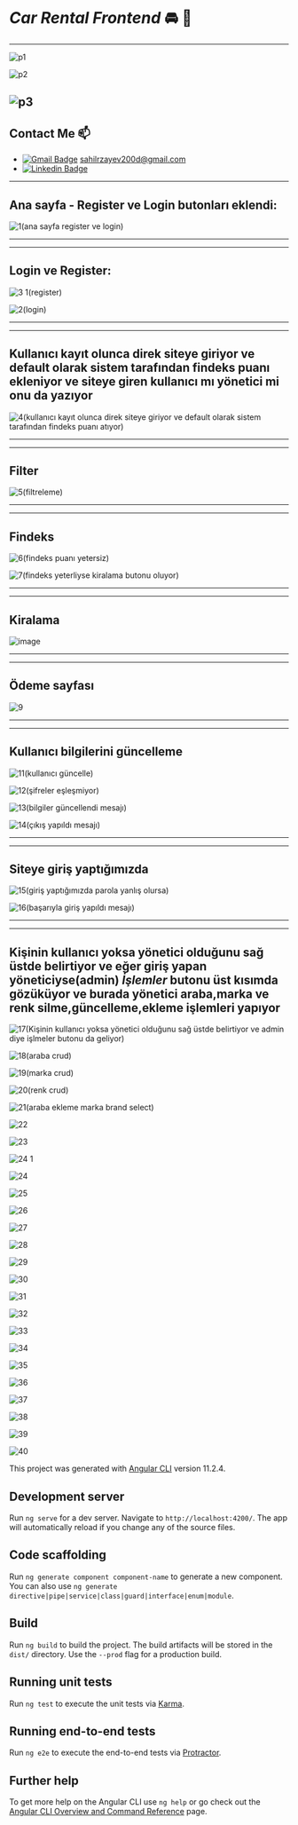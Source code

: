 # *Car Rental Frontend* :oncoming_automobile: :key:
---
![p1](https://user-images.githubusercontent.com/58303745/115150450-818e3680-a079-11eb-969d-fe0cc43e996a.jpg)

![p2](https://user-images.githubusercontent.com/58303745/115150166-42abb100-a078-11eb-96d2-f885dc4a2180.jpg)

![p3 ](https://user-images.githubusercontent.com/58303745/115150170-46d7ce80-a078-11eb-921a-b5d06884ba51.jpg)
---
## Contact Me 📫
- [![Gmail Badge](https://img.shields.io/badge/Gmail-D14836?style=for-the-badge&logo=gmail&logoColor=white)]() sahilrzayev200d@gmail.com
- [![Linkedin Badge](https://img.shields.io/badge/sahilrzayev-follow%20on%20linkedin-blue?style=for-the-badge&logo=linkedin)](https://www.linkedin.com/in/sahilrzayev)
---

## Ana sayfa - Register ve Login butonları eklendi:

![1(ana sayfa register ve login)](https://user-images.githubusercontent.com/58303745/114320726-6034c400-9b28-11eb-8a2d-fc5a5262ea39.jpg)

---
---

## Login ve Register:

![3 1(register)](https://user-images.githubusercontent.com/58303745/114320779-a853e680-9b28-11eb-95de-f5bcd9908922.jpg)

![2(login)](https://user-images.githubusercontent.com/58303745/114320782-a9851380-9b28-11eb-8d12-26caacff4ea9.jpg)

---
---

## Kullanıcı kayıt olunca direk siteye giriyor ve default olarak sistem tarafından findeks puanı ekleniyor ve siteye giren kullanıcı mı yönetici mi onu da yazıyor

![4(kullanıcı kayıt olunca direk siteye giriyor ve default olarak sistem tarafından findeks puanı atıyor)](https://user-images.githubusercontent.com/58303745/114320815-d46f6780-9b28-11eb-8d24-4e094aaaa38f.jpg)

---
---

## Filter

![5(filtreleme)](https://user-images.githubusercontent.com/58303745/114320858-11d3f500-9b29-11eb-844b-e8839635cc69.jpg)

---
---

## Findeks 

![6(findeks puanı yetersiz)](https://user-images.githubusercontent.com/58303745/114320888-329c4a80-9b29-11eb-93ab-ad24034241ca.jpg)

![7(findeks yeterliyse kiralama butonu oluyor)](https://user-images.githubusercontent.com/58303745/114320890-34660e00-9b29-11eb-894d-f1579e63351a.jpg)

---
---

## Kiralama 

![image](https://user-images.githubusercontent.com/58303745/114320922-624b5280-9b29-11eb-9636-85d6a58b8975.png)

---
---

## Ödeme sayfası

![9](https://user-images.githubusercontent.com/58303745/114320938-7d1dc700-9b29-11eb-96d2-1346189f61bd.jpg)

---
---

## Kullanıcı bilgilerini güncelleme

![11(kullanıcı güncelle)](https://user-images.githubusercontent.com/58303745/115144828-d2913100-a05f-11eb-922d-45655a3cdac0.jpg)

![12(şifreler eşleşmiyor)](https://user-images.githubusercontent.com/58303745/115144829-d329c780-a05f-11eb-921f-5f8e6ace422d.jpg)

![13(bilgiler güncellendi mesajı)](https://user-images.githubusercontent.com/58303745/115144830-d3c25e00-a05f-11eb-9f82-320bfa5c29ea.jpg)

![14(çıkış yapıldı mesajı)](https://user-images.githubusercontent.com/58303745/115144824-d0c76d80-a05f-11eb-9b17-3b90253a5c3a.jpg)

---
---

## Siteye giriş yaptığımızda

![15(giriş yaptığımızda parola yanlış olursa)](https://user-images.githubusercontent.com/58303745/115144921-3a477c00-a060-11eb-86a4-a6f990df4840.jpg)

![16(başarıyla giriş yapıldı mesajı)](https://user-images.githubusercontent.com/58303745/115144924-3d426c80-a060-11eb-8dfc-4560ccc428b9.jpg)

---
---

## Kişinin kullanıcı yoksa yönetici olduğunu sağ üstde belirtiyor ve eğer giriş yapan yöneticiyse(admin) *İşlemler* butonu üst kısımda gözüküyor ve burada yönetici araba,marka ve renk silme,güncelleme,ekleme işlemleri yapıyor

![17(Kişinin kullanıcı yoksa yönetici olduğunu sağ üstde belirtiyor ve admin diye işlmeler butonu da geliyor)](https://user-images.githubusercontent.com/58303745/114320967-a2123a00-9b29-11eb-8a6f-92074c9afc07.jpg)

![18(araba crud)](https://user-images.githubusercontent.com/58303745/114320971-a4749400-9b29-11eb-867c-358884923632.jpg)

![19(marka crud)](https://user-images.githubusercontent.com/58303745/114320987-b48c7380-9b29-11eb-9b39-6c54a1de3976.jpg)

![20(renk crud)](https://user-images.githubusercontent.com/58303745/114321047-e4d41200-9b29-11eb-8f6d-5bf81288ab6b.jpg)

![21(araba ekleme marka brand select)](https://user-images.githubusercontent.com/58303745/114321049-e56ca880-9b29-11eb-8ec3-5392b8ac929a.jpg)

![22](https://user-images.githubusercontent.com/58303745/114321052-e7cf0280-9b29-11eb-9679-cadca6607b98.jpg)

![23](https://user-images.githubusercontent.com/58303745/114321056-e9002f80-9b29-11eb-971b-2200d009daca.jpg)

![24 1](https://user-images.githubusercontent.com/58303745/114321021-d4bc3280-9b29-11eb-9a42-dbed72ae2d8b.jpg)

![24](https://user-images.githubusercontent.com/58303745/114321023-d5ed5f80-9b29-11eb-9020-fd03269a71e4.jpg)

![25](https://user-images.githubusercontent.com/58303745/114321024-d71e8c80-9b29-11eb-8865-6b2dfba67c37.jpg)

![26](https://user-images.githubusercontent.com/58303745/114321026-d84fb980-9b29-11eb-99c3-fb31ee434243.jpg)

![27](https://user-images.githubusercontent.com/58303745/114321027-d980e680-9b29-11eb-85e5-5fcabdf6de35.jpg)

![28](https://user-images.githubusercontent.com/58303745/114321029-da197d00-9b29-11eb-958c-269432b29eb9.jpg)

![29](https://user-images.githubusercontent.com/58303745/114321031-db4aaa00-9b29-11eb-9441-948f8e0a6f53.jpg)

![30](https://user-images.githubusercontent.com/58303745/114321032-db4aaa00-9b29-11eb-93b9-2aeb440168dd.jpg)

![31](https://user-images.githubusercontent.com/58303745/114321034-dc7bd700-9b29-11eb-977b-08808bd15273.jpg)

![32](https://user-images.githubusercontent.com/58303745/114321035-dd146d80-9b29-11eb-86bc-383084e7431c.jpg)

![33](https://user-images.githubusercontent.com/58303745/114321036-ddad0400-9b29-11eb-8360-82b1ba88a837.jpg)

![34](https://user-images.githubusercontent.com/58303745/114321037-de459a80-9b29-11eb-85dc-48375ccaf592.jpg)

![35](https://user-images.githubusercontent.com/58303745/114321038-df76c780-9b29-11eb-8aa6-bdf27d35ca9a.jpg)

![36](https://user-images.githubusercontent.com/58303745/114321039-e00f5e00-9b29-11eb-8117-77a6e61231da.jpg)

![37](https://user-images.githubusercontent.com/58303745/114321041-e1408b00-9b29-11eb-8723-72a8e5bdf77d.jpg)

![38](https://user-images.githubusercontent.com/58303745/114321044-e1d92180-9b29-11eb-97ff-1ae6d11cc00f.jpg)

![39](https://user-images.githubusercontent.com/58303745/114321045-e30a4e80-9b29-11eb-83fc-74e1951704fb.jpg)

![40](https://user-images.githubusercontent.com/58303745/114321046-e3a2e500-9b29-11eb-986c-3148221a070c.jpg)























This project was generated with [Angular CLI](https://github.com/angular/angular-cli) version 11.2.4.

## Development server

Run `ng serve` for a dev server. Navigate to `http://localhost:4200/`. The app will automatically reload if you change any of the source files.

## Code scaffolding

Run `ng generate component component-name` to generate a new component. You can also use `ng generate directive|pipe|service|class|guard|interface|enum|module`.

## Build

Run `ng build` to build the project. The build artifacts will be stored in the `dist/` directory. Use the `--prod` flag for a production build.

## Running unit tests

Run `ng test` to execute the unit tests via [Karma](https://karma-runner.github.io).

## Running end-to-end tests

Run `ng e2e` to execute the end-to-end tests via [Protractor](http://www.protractortest.org/).

## Further help

To get more help on the Angular CLI use `ng help` or go check out the [Angular CLI Overview and Command Reference](https://angular.io/cli) page.

